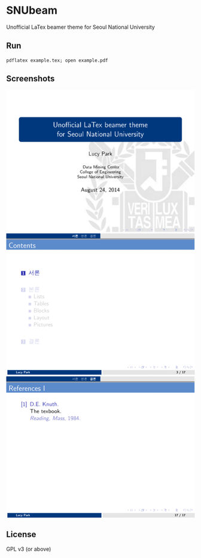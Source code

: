 # SNUbeam

Unofficial LaTex beamer theme for Seoul National University

## Run

    pdflatex example.tex; open example.pdf

## Screenshots

![](images/example-01.png)
![](images/example-03.png)
![](images/example-21.png)

## License

GPL v3 (or above)
